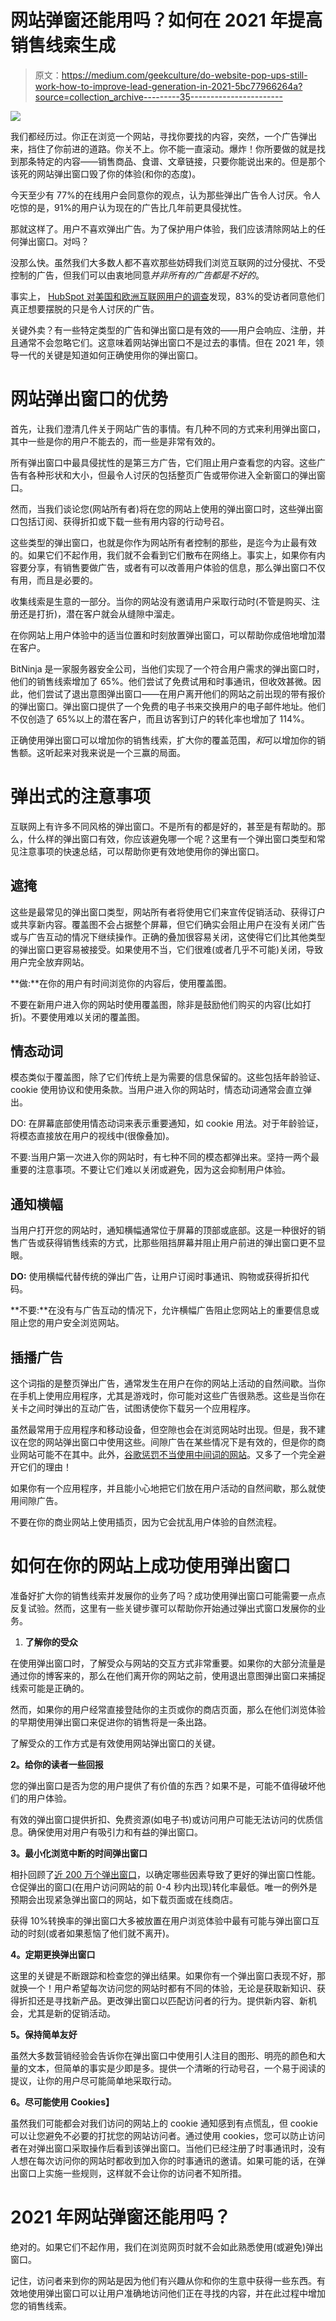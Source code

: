 # 网站弹窗还能用吗？如何在 2021 年提高销售线索生成

> 原文：<https://medium.com/geekculture/do-website-pop-ups-still-work-how-to-improve-lead-generation-in-2021-5bc77966264a?source=collection_archive---------35----------------------->

![](img/0aa0969d817adeccf9e1be3f73a706b1.png)

我们都经历过。你正在浏览一个网站，寻找你要找的内容，突然，一个广告弹出来，挡住了你前进的道路。你关不上。你不能一直滚动。爆炸！你所要做的就是找到那条特定的内容——销售商品、食谱、文章链接，只要你能说出来的。但是那个该死的网站弹出窗口毁了你的体验(和你的态度)。

今天至少有 77%的在线用户会同意你的观点，认为那些弹出广告令人讨厌。令人吃惊的是，91%的用户认为现在的广告比几年前更具侵扰性。

那就这样了。用户不喜欢弹出广告。为了保护用户体验，我们应该清除网站上的任何弹出窗口。对吗？

没那么快。虽然我们大多数人都不喜欢那些妨碍我们浏览互联网的过分侵扰、不受控制的广告，但我们可以由衷地同意*并非所有的广告都是不好的*。

事实上， [HubSpot 对美国和欧洲互联网用户的调查](https://blog.hubspot.com/marketing/why-people-block-ads-and-what-it-means-for-marketers-and-advertisers)发现，83%的受访者同意他们真正想要摆脱的只是令人讨厌的广告。

关键外卖？有一些特定类型的广告和弹出窗口是有效的——用户会响应、注册，并且通常不会忽略它们。这意味着网站弹出窗口不是过去的事情。但在 2021 年，领导一代的关键是知道如何正确使用你的弹出窗口。

# 网站弹出窗口的优势

首先，让我们澄清几件关于网站广告的事情。有几种不同的方式来利用弹出窗口，其中一些是你的用户不能去的，而一些是非常有效的。

所有弹出窗口中最具侵扰性的是第三方广告，它们阻止用户查看您的内容。这些广告有各种形状和大小，但最令人讨厌的包括整页广告或带你进入全新窗口的弹出窗口。

然而，当我们谈论您(网站所有者)将在您的网站上使用的弹出窗口时，这些弹出窗口包括订阅、获得折扣或下载一些有用内容的行动号召。

这些类型的弹出窗口，也就是你作为网站所有者控制的那些，是迄今为止最有效的。如果它们不起作用，我们就不会看到它们散布在网络上。事实上，如果你有内容要分享，有销售要做广告，或者有可以改善用户体验的信息，那么弹出窗口不仅有用，而且是必要的。

收集线索是生意的一部分。当你的网站没有邀请用户采取行动时(不管是购买、注册还是打折)，潜在客户就会从缝隙中溜走。

在你网站上用户体验中的适当位置和时刻放置弹出窗口，可以帮助你成倍地增加潜在客户。

BitNinja 是一家服务器安全公司，当他们实现了一个符合用户需求的弹出窗口时，他们的销售线索增加了 65%。他们尝试了免费试用和时事通讯，但收效甚微。因此，他们尝试了退出意图弹出窗口——在用户离开他们的网站之前出现的带有报价的弹出窗口。弹出窗口提供了一个免费的电子书来交换用户的电子邮件地址。他们不仅创造了 65%以上的潜在客户，而且访客到订户的转化率也增加了 114%。

正确使用弹出窗口可以增加你的销售线索，扩大你的覆盖范围，*和*可以增加你的销售额。这听起来对我来说是一个三赢的局面。

# 弹出式的注意事项

互联网上有许多不同风格的弹出窗口。不是所有的都是好的，甚至是有帮助的。那么，什么样的弹出窗口有效，你应该避免哪一个呢？这里有一个弹出窗口类型和常见注意事项的快速总结，可以帮助你更有效地使用你的弹出窗口。

## 遮掩

这些是最常见的弹出窗口类型，网站所有者将使用它们来宣传促销活动、获得订户或共享新内容。覆盖图不会占据整个屏幕，但它们确实会阻止用户在没有关闭广告或与广告互动的情况下继续操作。正确的叠加很容易关闭，这使得它们比其他类型的弹出窗口更容易被接受。如果使用不当，它们很难(或者几乎不可能)关闭，导致用户完全放弃网站。

**做:**在你的用户有时间浏览你的内容后，使用覆盖图。

不要在新用户进入你的网站时使用覆盖图，除非是鼓励他们购买的内容(比如打折)。不要使用难以关闭的覆盖图。

## 情态动词

模态类似于覆盖图，除了它们传统上是为需要的信息保留的。这些包括年龄验证、cookie 使用协议和使用条款。当用户进入你的网站时，情态动词通常会直立弹出。

DO: 在屏幕底部使用情态动词来表示重要通知，如 cookie 用法。对于年龄验证，将模态直接放在用户的视线中(很像叠加)。

不要:当用户第一次进入你的网站时，有七种不同的模态都弹出来。坚持一两个最重要的注意事项。不要让它们难以关闭或避免，因为这会抑制用户体验。

## 通知横幅

当用户打开您的网站时，通知横幅通常位于屏幕的顶部或底部。这是一种很好的销售广告或获得销售线索的方式，比那些阻挡屏幕并阻止用户前进的弹出窗口更不显眼。

**DO:** 使用横幅代替传统的弹出广告，让用户订阅时事通讯、购物或获得折扣代码。

**不要:**在没有与广告互动的情况下，允许横幅广告阻止您网站上的重要信息或阻止您的用户安全浏览网站。

## 插播广告

这个词指的是整页弹出广告，通常发生在用户在你的网站上活动的自然间歇。当你在手机上使用应用程序，尤其是游戏时，你可能对这些广告很熟悉。这些是当你在关卡之间时弹出的互动广告，试图诱使你下载另一个应用程序。

虽然最常用于应用程序和移动设备，但空隙也会在浏览网站时出现。但是，我不建议在您的网站弹出窗口中使用这些。间隙广告在某些情况下是有效的，但是你的商业网站可能不在其中。此外，[谷歌惩罚不当使用中间词的网站](https://support.google.com/admob/answer/6201362)。又多了一个完全避开它们的理由！

如果你有一个应用程序，并且能小心地把它们放在用户活动的自然间歇，那么就使用间隙广告。

不要在你的商业网站上使用插页，因为它会扰乱用户体验的自然流程。

# 如何在你的网站上成功使用弹出窗口

准备好扩大你的销售线索并发展你的业务了吗？成功使用弹出窗口可能需要一点点反复试验。然而，这里有一些关键步骤可以帮助你开始通过弹出式窗口发展你的业务。

1.  **了解你的受众**

在使用弹出窗口时，了解受众与网站的交互方式非常重要。如果你的大部分流量是通过你的博客来的，那么在他们离开你的网站之前，使用退出意图弹出窗口来捕捉线索可能是正确的。

然而，如果你的用户经常直接登陆你的主页或你的商店页面，那么在他们浏览体验的早期使用弹出窗口来促进你的销售将是一条出路。

了解受众的工作方式是有效使用网站弹出窗口的关键。

**2。给你的读者一些回报**

您的弹出窗口是否为您的用户提供了有价值的东西？如果不是，可能不值得破坏他们的用户体验。

有效的弹出窗口提供折扣、免费资源(如电子书)或访问用户可能无法访问的优质信息。确保使用对用户有吸引力和有益的弹出窗口。

**3。最小化浏览中断的时间弹出窗口**

相扑回顾了[近 200 万个弹出窗口](https://sumo.com/stories/pop-up-statistics)，以确定哪些因素导致了更好的弹出窗口性能。仓促弹出的窗口(在用户访问网站的前 0-4 秒内出现)转化率最低。唯一的例外是预期会出现紧急弹出窗口的网站，如下载页面或在线商店。

获得 10%转换率的弹出窗口大多被放置在用户浏览体验中最有可能与弹出窗口互动的时刻(或者如果惹恼了他们就不离开)。

**4。定期更换弹出窗口**

这里的关键是不断跟踪和检查您的弹出结果。如果你有一个弹出窗口表现不好，那就换一个！用户希望每次访问您的网站时都有不同的体验，无论是获取新知识、获得折扣还是寻找新产品。更改弹出窗口以匹配访问者的行为。提供新内容、新机会，尤其是新的促销活动。

**5。保持简单友好**

虽然大多数营销经验会告诉你在弹出窗口中使用引人注目的图形、明亮的颜色和大量的文本，但简单的事实是少即是多。提供一个清晰的行动号召，一个易于阅读的提议，让你的用户尽可能简单地采取行动。

**6。尽可能使用 Cookies】**

虽然我们可能都会对我们访问的网站上的 cookie 通知感到有点慌乱，但 cookie 可以让您避免不必要的打扰您的网站访问者。通过使用 cookies，您可以防止访问者在对弹出窗口采取操作后看到该弹出窗口。当他们已经注册了时事通讯时，没有人想在每次访问你的网站时都收到加入你的时事通讯的邀请。如果可能的话，在弹出窗口上实施一些规则，这样就不会让你的访问者不知所措。

# 2021 年网站弹窗还能用吗？

绝对的。如果它们不起作用，我们在浏览网页时就不会如此熟悉使用(或避免)弹出窗口。

记住，访问者来到你的网站是因为他们有兴趣从你和你的生意中获得一些东西。有效地使用弹出窗口可以让用户准确地访问他们正在寻找的内容，并在此过程中增加您的销售线索。